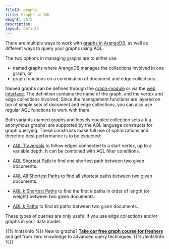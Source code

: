 ```yaml
---
fileID: graphs
title: Graphs in AQL
weight: 3675
description: 
layout: default
---
```

There are multiple ways to work with [graphs in ArangoDB](../../graphs/),
as well as different ways to query your graphs using AQL.

The two options in managing graphs are to either use

- named graphs where ArangoDB manages the collections involved in one graph, or
- graph functions on a combination of document and edge collections.

Named graphs can be defined through the [graph-module](../../graphs/general-graphs/)
or via the [web interface](../../programs-tools/web-interface/).
The definition contains the name of the graph, and the vertex and edge collections
involved. Since the management functions are layered on top of simple sets of
document and edge collections, you can also use regular AQL functions to work with them. 

Both variants (named graphs and loosely coupled collection sets a.k.a. anonymous graphs)
are supported by the AQL language constructs for graph querying. These constructs
make full use of optimizations and therefore best performance is to be expected:

- [AQL Traversals](../../graphs/traversals/) to follow edges connected to a start vertex,
  up to a variable depth. It can be combined with AQL filter conditions.

- [AQL Shortest Path](graphs-shortest-path) to find one shortest path
  between two given documents.

- [AQL All Shortest Paths](graphs-all-shortest-paths) to find all shortest
  paths between two given documents.

- [AQL k Shortest Paths](graphs-kshortest-paths) to find the first *k*
  paths in order of length (or weight) between two given documents.

- [AQL k Paths](graphs-k-paths) to find all paths between two given documents.

These types of queries are only useful if you use edge collections and/or graphs in
your data model.

{{% hints/info %}}
New to graphs? [**Take our free graph course for freshers**](https://www.arangodb.com/arangodb-graph-course/)
and get from zero knowledge to advanced query techniques.
{{% /hints/info %}}
